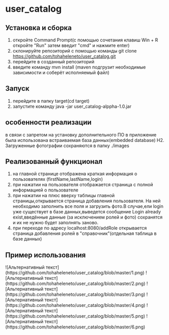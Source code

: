 # user_catalog
<h2> Установка и сборка </h2>  

1. откройте Command Prompt(с помощью сочетания клавиш Win + R откройте  "Run" затем введит "cmd" и нажмите enter) 
2. склонируйте репозиторий с помощью команды git clone https://github.com/tohaheleneto/user_catalog.git 
3. перейдите в созданный репозиторий 
4. введите команду mvn install (maven подгрузит необходимые зависимости и соберёт исполняемый файл) 
<h2> Запуск </h2>  

1. перейдите в папку target(cd target) 
2. запустите команду java -jar user_catalog-alppha-1.0.jar 
<h2>особенности реализации</h2>  

в связи с запретом на установку дополнительного ПО в приложение была использована встраиваемая база данных(embedded database) H2.  
Загруженные фотографии сохраняются в папку ./images
<h2> Реализованный функционал </h2>  

1. на главной странице отображена краткая информация о пользователях (firstName,lastName,login) 
2. при нажатии на пользователя отображается страница с полной информацией о пользователе 
3. при нажатии на плюс вверху таблицы главной страницы,открывается страница добавления пользователя. 
  На ней необходимо заполнить все поля и загрузить фото.В случае,ели login уже существует в базе данных,выведется сообщение
  Login already exist,введённые данные (за исключением ролей и фото) сохранятся и их не нужно будет заполнять заново.
4. при переходе по адресу localhost:8080/addRole открывается страница добавления ролей в "справочник"(отдельная таблица в базе данных) 
<h2> Пример использования</h2>
![Альтернативный текст](https://github.com/tohaheleneto/user_catalog/blob/master/1.png)
![Альтернативный текст](https://github.com/tohaheleneto/user_catalog/blob/master/2.png)
![Альтернативный текст](https://github.com/tohaheleneto/user_catalog/blob/master/3.png)
![Альтернативный текст](https://github.com/tohaheleneto/user_catalog/blob/master/4.png)
![Альтернативный текст](https://github.com/tohaheleneto/user_catalog/blob/master/5.png)
![Альтернативный текст](https://github.com/tohaheleneto/user_catalog/blob/master/6.png)
